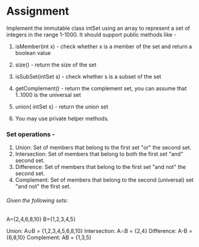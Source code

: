# Assignment

Implement the immutable class intSet using an array to represent a set of integers in the range 1-1000. It should support public methods like - 

1. isMember(int x) - check whether x is a member of the set and return a boolean value

2. size() - return the size of the set

3. isSubSet(intSet s) - check whether s is a subset of the set

4. getComplement()  - return the complement set, you can assume that 1..1000 is the universal set

5. union( intSet s) - return the union set

6. You may use private helper methods. 

### Set operations -

1. Union: Set of members that belong to the first set "or" the second set. 
2. Intersection: Set of members that belong to both the first set "and" second set.
4. Difference: Set of members that belong to the first set "and not" the second set. 
3. Complement: Set of members that belong to the second (universal) set "and not" the first set. 

###### Given the following sets:

   A={2,4,6,8,10}
   B={1,2,3,4,5}

   Union:        A∪B = {1,2,3,4,5,6,8,10}
   Intersection: A∩B = {2,4}
   Difference:   A-B = {6,8,10}
   Complement:   AB = {1,3,5}
